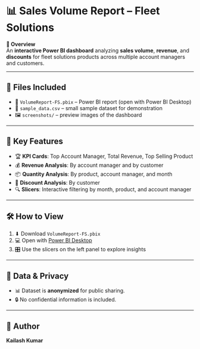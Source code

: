# 📊 Sales Volume Report – Fleet Solutions

**📌 Overview**  
An **interactive Power BI dashboard** analyzing **sales volume**, **revenue**, and **discounts** for fleet solutions products across multiple account managers and customers.

---

## 📂 Files Included
- 📁 `VolumeReport-FS.pbix` – Power BI report (open with Power BI Desktop)
- 📄 `sample_data.csv` – small sample dataset for demonstration
- 🖼 `screenshots/` – preview images of the dashboard

---

## 🚀 Key Features
- 🏆 **KPI Cards**: Top Account Manager, Total Revenue, Top Selling Product  
- 💰 **Revenue Analysis**: By account manager and by customer  
- 📦 **Quantity Analysis**: By product, account manager, and month  
- 🎯 **Discount Analysis**: By customer  
- 🔍 **Slicers**: Interactive filtering by month, product, and account manager  

---

## 🛠 How to View
1. ⬇ Download `VolumeReport-FS.pbix`
2. 💻 Open with [Power BI Desktop](https://powerbi.microsoft.com/desktop/)
3. 🎛 Use the slicers on the left panel to explore insights

---

## 🔐 Data & Privacy
- 📊 Dataset is **anonymized** for public sharing.  
- 🔒 No confidential information is included.

---

## 👤 Author
**Kailash Kumar**

